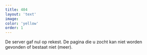 ```yaml
---
title: 404
layout: 'text'
image:
color: 'yellow'
order: 1
---
```



De server gaf nul op rekest. De pagina die u zocht kan niet worden gevonden of bestaat niet (meer).